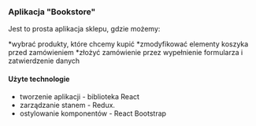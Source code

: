### Aplikacja "Bookstore" 

Jest to prosta aplikacja sklepu, gdzie możemy:

*wybrać produkty, które chcemy kupić
*zmodyfikować elementy koszyka przed zamówieniem
*złożyć zamówienie przez wypełnienie formularza i zatwierdzenie danych

#### Użyte technologie

* tworzenie aplikacji - biblioteka React
* zarządzanie stanem - Redux.
* ostylowanie komponentów - React Bootstrap